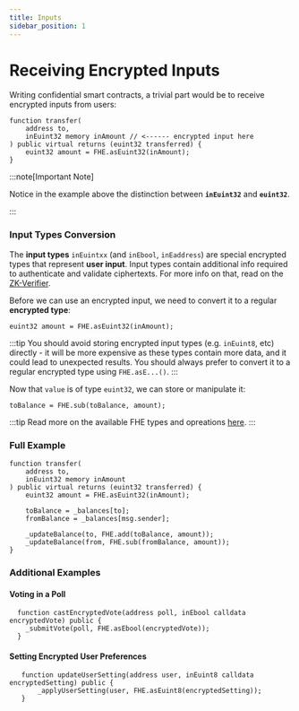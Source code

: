 ```yaml
---
title: Inputs
sidebar_position: 1
---
```


# Receiving Encrypted Inputs

Writing confidential smart contracts, a trivial part would be to receive encrypted inputs from users:

```sol
function transfer(
    address to,
    inEuint32 memory inAmount // <------ encrypted input here
) public virtual returns (euint32 transferred) {
    euint32 amount = FHE.asEuint32(inAmount);
}
```

:::note[Important Note]

Notice in the example above the distinction between **`inEuint32`** and **`euint32`**.

:::

### Input Types Conversion

The **input types** `inEuintxx` (and `inEbool`, `inEaddress`) are special encrypted types that represent **user input**. Input types contain additional info required to authenticate and validate ciphertexts. For more info on that, read on the [ZK-Verifier](../architecture/internal-utilities/verifier.md).

Before we can use an encrypted input, we need to convert it to a regular **encrypted type**:

```sol
euint32 amount = FHE.asEuint32(inAmount);
```

:::tip
You should avoid storing encrypted input types (e.g. `inEuint8`, etc) directly - it will be more expensive as these types contain more data, and it could lead to unexpected results. You should always prefer to convert it to a regular encrypted type using `FHE.asE...()`.
:::

Now that `value` is of type `euint32`, we can store or manipulate it:

```sol
toBalance = FHE.sub(toBalance, amount);
```

:::tip
Read more on the available FHE types and opreations [here](./fhe-encrypted-operations.md).
:::

### Full Example

```sol
function transfer(
    address to,
    inEuint32 memory inAmount
) public virtual returns (euint32 transferred) {
    euint32 amount = FHE.asEuint32(inAmount);

    toBalance = _balances[to];
    fromBalance = _balances[msg.sender];

    _updateBalance(to, FHE.add(toBalance, amount));
    _updateBalance(from, FHE.sub(fromBalance, amount));
}
```

### Additional Examples

#### Voting in a Poll

```solidity
  function castEncryptedVote(address poll, inEbool calldata encryptedVote) public {
    _submitVote(poll, FHE.asEbool(encryptedVote));
  }
```

#### Setting Encrypted User Preferences

```solidity
   function updateUserSetting(address user, inEuint8 calldata encryptedSetting) public {
       _applyUserSetting(user, FHE.asEuint8(encryptedSetting));
   }
```
